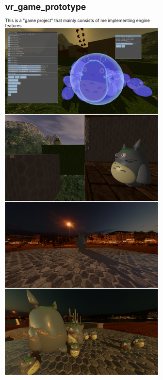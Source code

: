 # vr_game_prototype
This is a "game project" that mainly consists of me implementing engine features
![alt text](screen1.png "First screenshot")
![alt text](screen2.png "Twins")
![alt text](screen3.png "Stoicism")
![alt text](screen4.png "Shiny")
